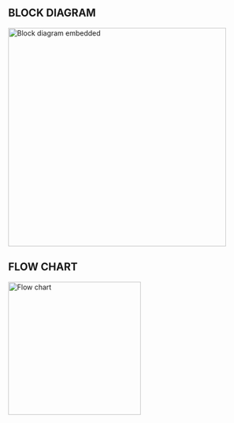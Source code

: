 ## **BLOCK DIAGRAM**

<img width="442" alt="Block diagram embedded" src="https://user-images.githubusercontent.com/102237877/164730693-7671c3c2-2079-42d0-a0da-0af48f03f0ad.png">

## **FLOW CHART**

<img width="269" alt="Flow chart" src="https://user-images.githubusercontent.com/102237877/164737462-7df6066f-fd2e-46a5-8901-614748aadf11.png">

